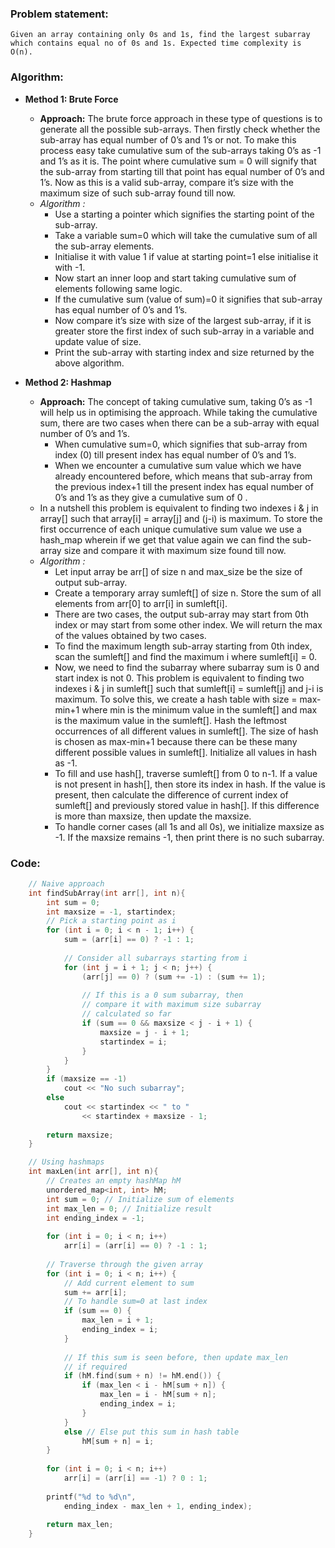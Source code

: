 ### Problem statement: 

    Given an array containing only 0s and 1s, find the largest subarray which contains equal no of 0s and 1s. Expected time complexity is O(n).

### Algorithm:

- **Method 1: Brute Force**
  - **Approach:** The brute force approach in these type of questions is to generate all the possible sub-arrays. Then firstly check whether the sub-array has equal number of 0’s and 1’s or not. To make this process easy take cumulative sum of the sub-arrays taking 0’s as -1 and 1’s as it is. The point where cumulative sum = 0 will signify that the sub-array from starting till that point has equal number of 0’s and 1’s. Now as this is a valid sub-array, compare it’s size with the maximum size of such sub-array found till now.
  - *Algorithm :*
    - Use a starting a pointer which signifies the starting point of the sub-array.
    - Take a variable sum=0 which will take the cumulative sum of all the sub-array elements.
    - Initialise it with value 1 if value at starting point=1 else initialise it with -1.
    - Now start an inner loop and start taking cumulative sum of elements following same logic.
    - If the cumulative sum (value of sum)=0 it signifies that sub-array has equal number of 0’s and 1’s.
    - Now compare it’s size with size of the largest sub-array, if it is greater store the first index of such sub-array in a variable and update value of size.
    - Print the sub-array with starting index and size returned by the above algorithm.

- **Method 2: Hashmap**
  - **Approach:** The concept of taking cumulative sum, taking 0’s as -1 will help us in optimising the approach. While taking the cumulative sum, there are two cases when there can be a sub-array with equal number of 0’s and 1’s.
    - When cumulative sum=0, which signifies that sub-array from index (0) till present index has equal number of 0’s and 1’s.
    - When we encounter a cumulative sum value which we have already encountered before, which means that sub-array from the previous index+1 till the present index has equal number of 0’s and 1’s as they give a cumulative sum of 0 .
  - In a nutshell this problem is equivalent to finding two indexes i & j in array[] such that array[i] = array[j] and (j-i) is maximum. To store the first occurrence of each unique cumulative sum value we use a hash_map wherein if we get that value again we can find the sub-array size and compare it with maximum size found till now.
  - *Algorithm :*
    - Let input array be arr[] of size n and max_size be the size of output sub-array.
    - Create a temporary array sumleft[] of size n. Store the sum of all elements from arr[0] to arr[i] in sumleft[i].
    - There are two cases, the output sub-array may start from 0th index or may start from some other index. We will return the max of the values obtained by two cases.
    - To find the maximum length sub-array starting from 0th index, scan the sumleft[] and find the maximum i where sumleft[i] = 0.
    - Now, we need to find the subarray where subarray sum is 0 and start index is not 0. This problem is equivalent to finding two indexes i & j in sumleft[] such that sumleft[i] = sumleft[j] and j-i is maximum. To solve this, we create a hash table with size = max-min+1 where min is the minimum value in the sumleft[] and max is the maximum value in the sumleft[]. Hash the leftmost occurrences of all different values in sumleft[]. The size of hash is chosen as max-min+1 because there can be these many different possible values in sumleft[]. Initialize all values in hash as -1.
    - To fill and use hash[], traverse sumleft[] from 0 to n-1. If a value is not present in hash[], then store its index in hash. If the value is present, then calculate the difference of current index of sumleft[] and previously stored value in hash[]. If this difference is more than maxsize, then update the maxsize.
    - To handle corner cases (all 1s and all 0s), we initialize maxsize as -1. If the maxsize remains -1, then print there is no such subarray.

### Code:

``` cpp
    // Naive approach 
    int findSubArray(int arr[], int n){ 
        int sum = 0; 
        int maxsize = -1, startindex; 
        // Pick a starting point as i 
        for (int i = 0; i < n - 1; i++) { 
            sum = (arr[i] == 0) ? -1 : 1; 
    
            // Consider all subarrays starting from i 
            for (int j = i + 1; j < n; j++) { 
                (arr[j] == 0) ? (sum += -1) : (sum += 1); 
    
                // If this is a 0 sum subarray, then 
                // compare it with maximum size subarray 
                // calculated so far 
                if (sum == 0 && maxsize < j - i + 1) { 
                    maxsize = j - i + 1; 
                    startindex = i; 
                } 
            } 
        } 
        if (maxsize == -1) 
            cout << "No such subarray"; 
        else
            cout << startindex << " to "
                << startindex + maxsize - 1; 
    
        return maxsize; 
    } 

    // Using hashmaps
    int maxLen(int arr[], int n){
        // Creates an empty hashMap hM 
        unordered_map<int, int> hM; 
        int sum = 0; // Initialize sum of elements 
        int max_len = 0; // Initialize result 
        int ending_index = -1; 
    
        for (int i = 0; i < n; i++) 
            arr[i] = (arr[i] == 0) ? -1 : 1; 
    
        // Traverse through the given array 
        for (int i = 0; i < n; i++) { 
            // Add current element to sum 
            sum += arr[i]; 
            // To handle sum=0 at last index 
            if (sum == 0) { 
                max_len = i + 1; 
                ending_index = i; 
            } 
    
            // If this sum is seen before, then update max_len 
            // if required 
            if (hM.find(sum + n) != hM.end()) { 
                if (max_len < i - hM[sum + n]) { 
                    max_len = i - hM[sum + n]; 
                    ending_index = i; 
                } 
            } 
            else // Else put this sum in hash table 
                hM[sum + n] = i; 
        } 
    
        for (int i = 0; i < n; i++) 
            arr[i] = (arr[i] == -1) ? 0 : 1; 
    
        printf("%d to %d\n", 
            ending_index - max_len + 1, ending_index); 
    
        return max_len; 
    } 
```